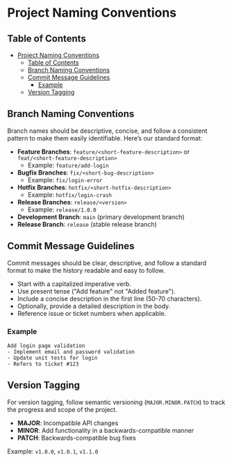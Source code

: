 # Project Naming Conventions

## Table of Contents

- [Project Naming Conventions](#project-naming-conventions)
  - [Table of Contents](#table-of-contents)
  - [Branch Naming Conventions](#branch-naming-conventions)
  - [Commit Message Guidelines](#commit-message-guidelines)
    - [Example](#example)
  - [Version Tagging](#version-tagging)

## Branch Naming Conventions

Branch names should be descriptive, concise, and follow a consistent pattern to make them easily identifiable. Here’s our standard format:

- **Feature Branches**: `feature/<short-feature-description>` or `feat/<short-feature-description>`
  - Example: `feature/add-login`
- **Bugfix Branches**: `fix/<short-bug-description>`
  - Example: `fix/login-error`
- **Hotfix Branches**: `hotfix/<short-hotfix-description>`
  - Example: `hotfix/login-crash`
- **Release Branches**: `release/<version>`
  - Example: `release/1.0.0`
- **Development Branch**: `main` (primary development branch)
- **Release Branch**: `release` (stable release branch)

## Commit Message Guidelines

Commit messages should be clear, descriptive, and follow a standard format to make the history readable and easy to follow.

- Start with a capitalized imperative verb.
- Use present tense ("Add feature" not "Added feature").
- Include a concise description in the first line (50-70 characters).
- Optionally, provide a detailed description in the body.
- Reference issue or ticket numbers when applicable.

### Example

```
Add login page validation
- Implement email and password validation
- Update unit tests for login
- Refers to ticket #123
```

## Version Tagging

For version tagging, follow semantic versioning (`MAJOR.MINOR.PATCH`) to track the progress and scope of the project.

- **MAJOR**: Incompatible API changes
- **MINOR**: Add functionality in a backwards-compatible manner
- **PATCH**: Backwards-compatible bug fixes

Example: `v1.0.0`, `v1.0.1`, `v1.1.0`
